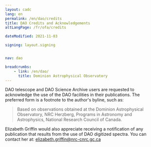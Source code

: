 ```yaml
---
layout: cadc
lang: en
permalink: /en/dao/credits
title: DAO Credits and Acknowledgements
altLangPage: /fr/ofa/credits

dateModified: 2021-11-03

signing: layout.signing


nav: dao

breadcrumbs:
    - link: /en/dao/
      title: Dominion Astrophysical Observatory
---
```


<p>
DAO telescope and DAO Science Archive users are requested to acknowledge the use of the 
DAO facilities in their publications. The preferred form is a footnote to the author's 
byline, such as:
</p>

<blockquote>
Based on observations obtained at the Dominion Astrophysical Observatory, NRC Herzberg, 
Programs in Astronomy and Astrophysics, National Research Council of Canada.
</blockquote>

<p>
Elizabeth Griffin would also appreciate receiving a notification of any publication 
that results from the use of DAO digitized spectra. You can contact her at: 
<a href="mailto:elizabeth.griffin@nrc-cnrc.gc.ca" class="ui-link">elizabeth.griffin@nrc-cnrc.gc.ca</a>
</p>